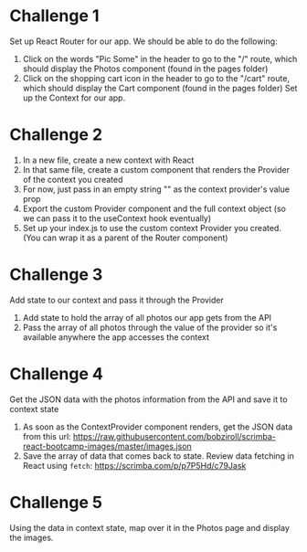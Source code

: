 # Challenge 1
Set up React Router for our app. We should be able to do the following:
1. Click on the words "Pic Some" in the header to go to the "/" route, which should display the Photos component (found in the pages folder)
2. Click on the shopping cart icon in the header to go to the "/cart" route, which should display the Cart component (found in the pages folder)
Set up the Context for our app.

# Challenge 2
1. In a new file, create a new context with React
2. In that same file, create a custom component that renders the Provider of the context you created
3. For now, just pass in an empty string "" as the context provider's value prop
4. Export the custom Provider component and the full context object (so we can pass it to the useContext hook eventually)
5. Set up your index.js to use the custom context Provider you created. (You can wrap it as a parent of the Router component)

# Challenge 3
Add state to our context and pass it through the Provider
1. Add state to hold the array of all photos our app gets from the API
2. Pass the array of all photos through the value of the provider so it's available anywhere the app accesses the context

# Challenge 4
Get the JSON data with the photos information from the API and save it to context state
1. As soon as the ContextProvider component renders, get the JSON data from this url:
https://raw.githubusercontent.com/bobziroll/scrimba-react-bootcamp-images/master/images.json
2. Save the array of data that comes back to state.
Review data fetching in React using `fetch`:
https://scrimba.com/p/p7P5Hd/c79Jask

# Challenge 5
Using the data in context state, map over it in the Photos page and display the images.
